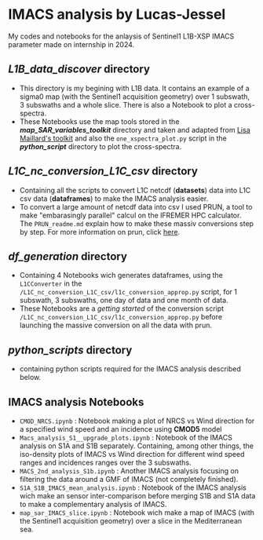 # IMACS analysis by Lucas-Jessel
My codes and notebooks for the anlaysis of Sentinel1 L1B-XSP IMACS parameter made on internship in 2024.

## ***L1B_data_discover*** directory  
- This directory is my begining with L1B data. It contains an example of a sigma0 map (with the Sentinel1 acquisition geometry) over 1 subswath, 3 subswaths and a whole slice. There is also a Notebook to plot a cross-spectra.
- These Notebooks use the map tools stored in the ***map_SAR_variables_toolkit*** directory and taken and adapted from [Lisa Maillard's toolkit](https://gitlab.ifremer.fr/lisa.maillard/my_tools) and also the `one_xspectra_plot.py` script in the ***python_script*** directory to plot the cross-spectra.  

## ***L1C_nc_conversion_L1C_csv*** directory
- Containing all the scripts to convert L1C netcdf (**datasets**) data into L1C csv data (**dataframes**) to make the IMACS analysis easier.
- To convert a large amount of netcdf data into csv I used PRUN, a tool to make "embarasingly parallel" calcul on the IFREMER HPC calculator. The `PRUN_readme.md` explain how to make these massiv conversions step by step. For more information on prun, click [here](https://collab.umr-lops.fr/fr/calcul/calcul/machines/datarmor).


## ***df_generation*** directory 
- Containing 4 Notebooks wich generates dataframes, using the `L1CConverter` in the `/L1C_nc_conversion_L1C_csv/l1c_conversion_approp.py` script, for 1 subswath, 3 subswaths, one day of data and one month of data.
- These Notebooks are a *getting started* of the conversion script `/L1C_nc_conversion_L1C_csv/l1c_conversion_approp.py` before launching the massive conversion on all the data with prun.


## ***python_scripts*** directory 
- containing python scripts required for the IMACS analysis described below.

## IMACS analysis Notebooks 
- `CMOD_NRCS.ipynb` : Notebook making a plot of NRCS vs Wind direction for a specified wind speed and an incidence using **CMOD5** model
- `Macs_analysis_S1__upgrade_plots.ipynb` : Notebook of the IMACS analysis on S1A and S1B separately. Containing, among other things, the iso-density plots of IMACS vs Wind direction for different wind speed ranges and incidences ranges over the 3 subswaths.
- `MACS_2nd_analysis_S1b.ipynb` : Another IMACS analysis focusing on filtering the data around a GMF of IMACS (not completely finished).
- `S1A_S1B_IMACS_mean_analysis.ipynb` : Notebook of the IMACS analysis wich make an sensor inter-comparison before merging S1B and S1A data to make a complementary analysis of IMACS.
- `map_sar_IMACS_slice.ipynb` : Notebook wich make a map of IMACS (with the Sentinel1 acquisition geometry) over a slice in the Mediterranean sea. 


